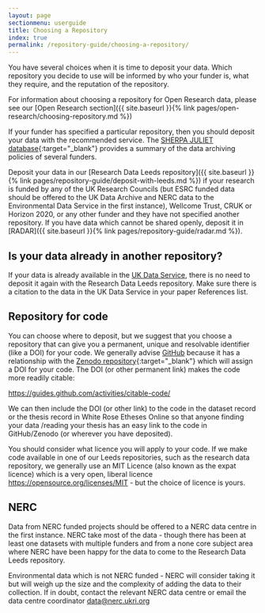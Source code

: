 ```yaml
---
layout: page
sectionmenu: userguide
title: Choosing a Repository
index: true
permalink: /repository-guide/choosing-a-repository/
---
```


You have several choices when it is time to deposit your data. Which repository you decide to use will be informed by who your funder is, what they require, and the reputation of the repository.

For information about choosing a repository for Open Research data, please see our [Open Research section]({{ site.baseurl }}{% link pages/open-research/choosing-repository.md %})

If your funder has specified a particular repository, then you should deposit your data with the recommended service. The [SHERPA JULIET database](https://v2.sherpa.ac.uk/juliet/){:target="_blank"} provides a summary of the data archiving policies of several funders.

Deposit your data in our [Research Data Leeds repository]({{ site.baseurl }}{% link pages/repository-guide/deposit-with-leeds.md %}) if your research is funded by any of the UK Research Councils (but ESRC funded data should be offered to the UK Data Archive and NERC data to the Environmental Data Service in the first instance), Wellcome Trust, CRUK or Horizon 2020, or any other funder and they have not specified another repository. If you have data which cannot be shared openly, deposit it in [RADAR]({{ site.baseurl }}{% link pages/repository-guide/radar.md %}).

## Is your data already in another repository?

If your data is already available in the [UK Data Service](https://ukdataservice.ac.uk/), there is no need to deposit it again with the Research Data Leeds repository. Make sure there is a citation to the data in the UK Data Service in your paper References list.

## Repository for code 

You can choose where to deposit, but we suggest that you choose a repository that can give you a permanent, unique and resolvable identifier (like a DOI) for your code. We generally advise [GitHub](https://www.github.com/) because it has a relationship with the [Zenodo repository](https://zenodo.org/){:target="_blank"} which will assign a DOI for your code. The DOI (or other permanent link) makes the code more readily citable:

<https://guides.github.com/activities/citable-code/>
 
We can then include the DOI (or other link) to the code in the dataset record or the thesis record in White Rose Etheses Online so that anyone finding your data /reading your thesis has an easy link to the code in GitHub/Zenodo (or wherever you have deposited). 
 
You should consider what licence you will apply to your code. If we make code available in one of our Leeds repositories, such as the research data repository, we generally use an MIT Licence (also known as the expat licence) which is a very open, liberal licence <https://opensource.org/licenses/MIT> - but the choice of licence is yours. 

## NERC 

Data from NERC funded projects should be offered to a NERC data centre in the first instance. NERC take most of the data - though there has been at least one datasets with multiple funders and from a none core subject area where NERC have been happy for the data to come to the Research Data Leeds repository. 

Environmental data which is not NERC funded - NERC will consider taking it but will weigh up the size and the complexity of adding the data to their collection. If in doubt, contact the relevant NERC data centre or email the data centre coordinator <data@nerc.ukri.org>

